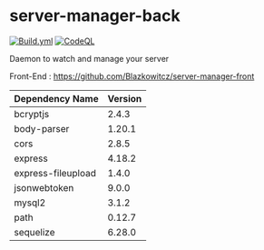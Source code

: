 # server-manager-back
[![Build.yml](https://github.com/Blazkowitcz/server-manager-back/actions/workflows/build.yml/badge.svg)](https://github.com/Blazkowitcz/server-manager-back/actions/workflows/build.yml) [![CodeQL](https://github.com/Blazkowitcz/server-manager-back/actions/workflows/codeql.yml/badge.svg)](https://github.com/Blazkowitcz/server-manager-back/actions/workflows/codeql.yml)

Daemon to watch and manage your server

Front-End : https://github.com/Blazkowitcz/server-manager-front

| Dependency Name | Version |
| --------------- | ------- |
| bcryptjs | 2.4.3 |
| body-parser | 1.20.1 |
| cors | 2.8.5 |
| express | 4.18.2 |
| express-fileupload | 1.4.0 |
| jsonwebtoken | 9.0.0 |
| mysql2 | 3.1.2 |
| path | 0.12.7 |
| sequelize | 6.28.0 |